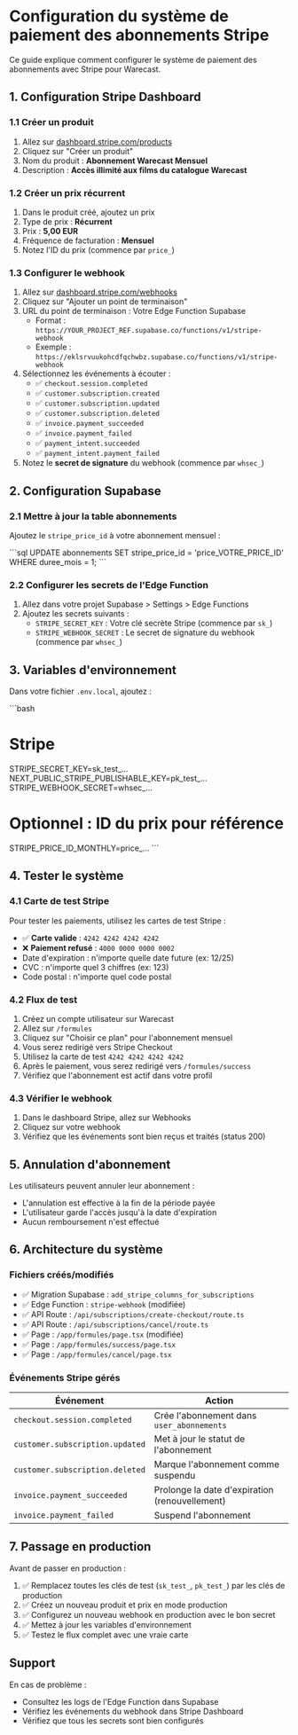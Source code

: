 # Configuration du système de paiement des abonnements Stripe

Ce guide explique comment configurer le système de paiement des abonnements avec Stripe pour Warecast.

## 1. Configuration Stripe Dashboard

### 1.1 Créer un produit

1. Allez sur [dashboard.stripe.com/products](https://dashboard.stripe.com/products)
2. Cliquez sur "Créer un produit"
3. Nom du produit : **Abonnement Warecast Mensuel**
4. Description : **Accès illimité aux films du catalogue Warecast**

### 1.2 Créer un prix récurrent

1. Dans le produit créé, ajoutez un prix
2. Type de prix : **Récurrent**
3. Prix : **5,00 EUR**
4. Fréquence de facturation : **Mensuel**
5. Notez l'ID du prix (commence par `price_`)

### 1.3 Configurer le webhook

1. Allez sur [dashboard.stripe.com/webhooks](https://dashboard.stripe.com/webhooks)
2. Cliquez sur "Ajouter un point de terminaison"
3. URL du point de terminaison : Votre Edge Function Supabase
   - Format : `https://YOUR_PROJECT_REF.supabase.co/functions/v1/stripe-webhook`
   - Exemple : `https://eklsrvuukohcdfqchwbz.supabase.co/functions/v1/stripe-webhook`
4. Sélectionnez les événements à écouter :
   - ✅ `checkout.session.completed`
   - ✅ `customer.subscription.created`
   - ✅ `customer.subscription.updated`
   - ✅ `customer.subscription.deleted`
   - ✅ `invoice.payment_succeeded`
   - ✅ `invoice.payment_failed`
   - ✅ `payment_intent.succeeded`
   - ✅ `payment_intent.payment_failed`
5. Notez le **secret de signature** du webhook (commence par `whsec_`)

## 2. Configuration Supabase

### 2.1 Mettre à jour la table abonnements

Ajoutez le `stripe_price_id` à votre abonnement mensuel :

\`\`\`sql
UPDATE abonnements
SET stripe_price_id = 'price_VOTRE_PRICE_ID'
WHERE duree_mois = 1;
\`\`\`

### 2.2 Configurer les secrets de l'Edge Function

1. Allez dans votre projet Supabase > Settings > Edge Functions
2. Ajoutez les secrets suivants :
   - `STRIPE_SECRET_KEY` : Votre clé secrète Stripe (commence par `sk_`)
   - `STRIPE_WEBHOOK_SECRET` : Le secret de signature du webhook (commence par `whsec_`)

## 3. Variables d'environnement

Dans votre fichier `.env.local`, ajoutez :

\`\`\`bash
# Stripe
STRIPE_SECRET_KEY=sk_test_...
NEXT_PUBLIC_STRIPE_PUBLISHABLE_KEY=pk_test_...
STRIPE_WEBHOOK_SECRET=whsec_...

# Optionnel : ID du prix pour référence
STRIPE_PRICE_ID_MONTHLY=price_...
\`\`\`

## 4. Tester le système

### 4.1 Carte de test Stripe

Pour tester les paiements, utilisez les cartes de test Stripe :
- ✅ **Carte valide** : `4242 4242 4242 4242`
- ❌ **Paiement refusé** : `4000 0000 0000 0002`
- Date d'expiration : n'importe quelle date future (ex: 12/25)
- CVC : n'importe quel 3 chiffres (ex: 123)
- Code postal : n'importe quel code postal

### 4.2 Flux de test

1. Créez un compte utilisateur sur Warecast
2. Allez sur `/formules`
3. Cliquez sur "Choisir ce plan" pour l'abonnement mensuel
4. Vous serez redirigé vers Stripe Checkout
5. Utilisez la carte de test `4242 4242 4242 4242`
6. Après le paiement, vous serez redirigé vers `/formules/success`
7. Vérifiez que l'abonnement est actif dans votre profil

### 4.3 Vérifier le webhook

1. Dans le dashboard Stripe, allez sur Webhooks
2. Cliquez sur votre webhook
3. Vérifiez que les événements sont bien reçus et traités (status 200)

## 5. Annulation d'abonnement

Les utilisateurs peuvent annuler leur abonnement :
- L'annulation est effective à la fin de la période payée
- L'utilisateur garde l'accès jusqu'à la date d'expiration
- Aucun remboursement n'est effectué

## 6. Architecture du système

### Fichiers créés/modifiés

- ✅ Migration Supabase : `add_stripe_columns_for_subscriptions`
- ✅ Edge Function : `stripe-webhook` (modifiée)
- ✅ API Route : `/api/subscriptions/create-checkout/route.ts`
- ✅ API Route : `/api/subscriptions/cancel/route.ts`
- ✅ Page : `/app/formules/page.tsx` (modifiée)
- ✅ Page : `/app/formules/success/page.tsx`
- ✅ Page : `/app/formules/cancel/page.tsx`

### Événements Stripe gérés

| Événement | Action |
|-----------|--------|
| `checkout.session.completed` | Crée l'abonnement dans `user_abonnements` |
| `customer.subscription.updated` | Met à jour le statut de l'abonnement |
| `customer.subscription.deleted` | Marque l'abonnement comme suspendu |
| `invoice.payment_succeeded` | Prolonge la date d'expiration (renouvellement) |
| `invoice.payment_failed` | Suspend l'abonnement |

## 7. Passage en production

Avant de passer en production :

1. ✅ Remplacez toutes les clés de test (`sk_test_`, `pk_test_`) par les clés de production
2. ✅ Créez un nouveau produit et prix en mode production
3. ✅ Configurez un nouveau webhook en production avec le bon secret
4. ✅ Mettez à jour les variables d'environnement
5. ✅ Testez le flux complet avec une vraie carte

## Support

En cas de problème :
- Consultez les logs de l'Edge Function dans Supabase
- Vérifiez les événements du webhook dans Stripe Dashboard
- Vérifiez que tous les secrets sont bien configurés
